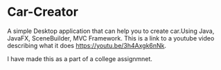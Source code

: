 # Car-Creator
A simple Desktop application that can help you to create car.Using Java, JavaFX, SceneBuilder, MVC Framework. This is a link to a youtube
video describing what it does https://youtu.be/3h4Axgk6nNk. 

I have made this as a part of a college assignmnet.
